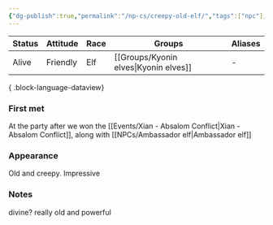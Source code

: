 ```yaml
---
{"dg-publish":true,"permalink":"/np-cs/creepy-old-elf/","tags":["npc"],"dgShowLocalGraph":true,"noteIcon":"npc","created":"2023-12-28T13:22:24.884+01:00","updated":"2024-01-10T00:15:38.073+01:00"}
---
```


| Status | Attitude | Race | Groups           | Aliases |
| ------ | -------- | ---- | ---------------- | ------- |
| Alive  | Friendly | Elf  | [[Groups/Kyonin elves\|Kyonin elves]] | \-      |

{ .block-language-dataview}
### First met
At the party after we won the [[Events/Xian - Absalom Conflict\|Xian - Absalom Conflict]], along with [[NPCs/Ambassador elf\|Ambassador elf]]
### Appearance
Old and creepy. Impressive
### Notes
divine?
really old and powerful